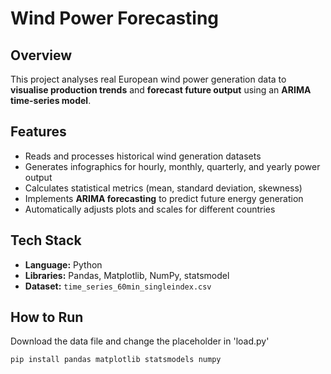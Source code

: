 # Wind Power Forecasting

## Overview
This project analyses real European wind power generation data to **visualise production trends** and **forecast future output** using an **ARIMA time-series model**.  

## Features
- Reads and processes historical wind generation datasets  
- Generates infographics for hourly, monthly, quarterly, and yearly power output  
- Calculates statistical metrics (mean, standard deviation, skewness)  
- Implements **ARIMA forecasting** to predict future energy generation  
- Automatically adjusts plots and scales for different countries

## Tech Stack
- **Language:** Python  
- **Libraries:** Pandas, Matplotlib, NumPy, statsmodel
- **Dataset:** `time_series_60min_singleindex.csv`  

## How to Run
Download the data file and change the placeholder in 'load.py'
   ```bash
   pip install pandas matplotlib statsmodels numpy
